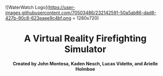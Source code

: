 ![WaterWatch Logo](https://user-images.githubusercontent.com/70503486/232142591-50a5ab86-dad8-427b-90c8-623eaee9c4bf.png = 1280x720)
<h1 align="center">A Virtual Reality Firefighting Simulator</h1>
<h4 align="center">Created by John Montesa, Kaden Nesch, Lucas Videtto, and Arielle Holmboe</h4>
